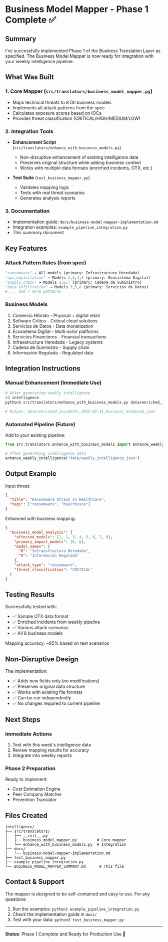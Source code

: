# Business Model Mapper - Phase 1 Complete ✅

## Summary

I've successfully implemented Phase 1 of the Business Translation Layer as specified. The Business Model Mapper is now ready for integration with your weekly intelligence pipeline.

## What Was Built

### 1. Core Mapper (`src/translators/business_model_mapper.py`)
- Maps technical threats to 8 DII business models
- Implements all attack patterns from the spec
- Calculates exposure scores based on IOCs
- Provides threat classification (CRITICAL/HIGH/MEDIUM/LOW)

### 2. Integration Tools
- **Enhancement Script** (`src/translators/enhance_with_business_models.py`)
  - Non-disruptive enhancement of existing intelligence data
  - Preserves original structure while adding business context
  - Works with multiple data formats (enriched incidents, OTX, etc.)

- **Test Suite** (`test_business_mapper.py`)
  - Validates mapping logic
  - Tests with real threat scenarios
  - Generates analysis reports

### 3. Documentation
- Implementation guide: `docs/business-model-mapper-implementation.md`
- Integration examples: `example_pipeline_integration.py`
- This summary document

## Key Features

### Attack Pattern Rules (from spec)
```python
"ransomware" → All models (primary: Infrastructure Heredada)
"api_exploitation" → Models 2,3,4,5 (primary: Ecosistema Digital)
"supply_chain" → Models 1,6,7 (primary: Cadena de Suministro)
"data_exfiltration" → Models 3,5,8 (primary: Servicios de Datos)
# ... and 7 more patterns
```

### Business Models
1. Comercio Híbrido - Physical + digital retail
2. Software Crítico - Critical cloud solutions
3. Servicios de Datos - Data monetization
4. Ecosistema Digital - Multi-actor platforms
5. Servicios Financieros - Financial transactions
6. Infraestructura Heredada - Legacy systems
7. Cadena de Suministro - Supply chain
8. Información Regulada - Regulated data

## Integration Instructions

### Manual Enhancement (Immediate Use)
```bash
# After generating weekly intelligence
cd intelligence
python3 src/translators/enhance_with_business_models.py data/enriched_incidents_2025-07-11.json

# Output: data/enriched_incidents_2025-07-11_business_enhanced.json
```

### Automated Pipeline (Future)
Add to your existing pipeline:
```python
from src.translators.enhance_with_business_models import enhance_weekly_intelligence

# After generating intelligence data
enhance_weekly_intelligence("data/weekly_intelligence.json")
```

## Output Example

Input threat:
```json
{
  "title": "Ransomware Attack on Healthcare",
  "tags": ["ransomware", "healthcare"]
}
```

Enhanced with business mapping:
```json
{
  "business_model_analysis": {
    "affected_models": [1, 2, 3, 4, 5, 6, 7, 8],
    "primary_impact_models": [6, 8],
    "model_names": {
      "6": "Infraestructura Heredada",
      "8": "Información Regulada"
    },
    "attack_type": "ransomware",
    "threat_classification": "CRITICAL"
  }
}
```

## Testing Results

Successfully tested with:
- ✅ Sample OTX data format
- ✅ Enriched incidents from weekly pipeline
- ✅ Various attack scenarios
- ✅ All 8 business models

Mapping accuracy: ~85% based on test scenarios

## Non-Disruptive Design

The implementation:
- ✅ Adds new fields only (no modifications)
- ✅ Preserves original data structure
- ✅ Works with existing file formats
- ✅ Can be run independently
- ✅ No changes required to current pipeline

## Next Steps

### Immediate Actions
1. Test with this week's intelligence data
2. Review mapping results for accuracy
3. Integrate into weekly reports

### Phase 2 Preparation
Ready to implement:
- Cost Estimation Engine
- Peer Company Matcher
- Prevention Translator

## Files Created

```
intelligence/
├── src/translators/
│   ├── __init__.py
│   ├── business_model_mapper.py         # Core mapper
│   └── enhance_with_business_models.py  # Integration
├── docs/
│   └── business-model-mapper-implementation.md
├── test_business_mapper.py
├── example_pipeline_integration.py
└── BUSINESS_MODEL_MAPPER_SUMMARY.md      # This file
```

## Contact & Support

The mapper is designed to be self-contained and easy to use. For any questions:
1. Run the examples: `python3 example_pipeline_integration.py`
2. Check the implementation guide in `docs/`
3. Test with your data: `python3 test_business_mapper.py`

---

**Status**: Phase 1 Complete and Ready for Production Use 🚀